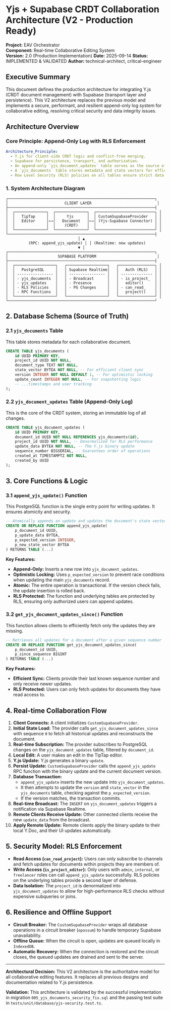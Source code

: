 # Yjs + Supabase CRDT Collaboration Architecture (V2 - Production Ready)

**Project:** EAV Orchestrator  
**Component:** Real-time Collaborative Editing System  
**Version:** 2.0 (Production Implementation)
**Date:** 2025-09-14
**Status:** IMPLEMENTED & VALIDATED
**Author:** technical-architect, critical-engineer

## Executive Summary

This document defines the production architecture for integrating Y.js (CRDT document management) with Supabase (transport layer and persistence). This V2 architecture replaces the previous model and implements a secure, performant, and resilient append-only log system for collaborative editing, resolving critical security and data integrity issues.

## Architecture Overview

### Core Principle: Append-Only Log with RLS Enforcement
```yaml
Architecture_Principle:
  - Y.js for client-side CRDT logic and conflict-free merging.
  - Supabase for persistence, transport, and authorization.
  - An append-only `yjs_document_updates` table serves as the source of truth for all changes.
  - A `yjs_documents` table stores metadata and state vectors for efficient synchronization.
  - Row Level Security (RLS) policies on all tables ensure strict data isolation between projects.
```

### 1. System Architecture Diagram

```
┌─────────────────────────────────────────────────────────────────┐
│                         CLIENT LAYER                             │
├─────────────────────────────────────────────────────────────────┤
│  ┌──────────────┐  ┌──────────────┐  ┌──────────────────────────┐ │
│  │   TipTap     │  │     Yjs      │  │ CustomSupabaseProvider   │ │
│  │   Editor     │←→│   Document   │←→│ (Yjs-Supabase Connector) │ │
│  │              │  │    (CRDT)    │  │                          │ │
│  └──────────────┘  └──────────────┘  └──────────────────────────┘ │
└─────────────────────────────────────────────────────────────────┤
                                │ ▲
          (RPC: append_yjs_update) │ │ (Realtime: new updates)
                                ▼ │
┌─────────────────────────────────────────────────────────────────┐
│                      SUPABASE PLATFORM                           │
├─────────────────────────────────────────────────────────────────┤
│  ┌──────────────────┐   ┌──────────────────┐   ┌────────────────┐ │
│  │   PostgreSQL     │   │ Supabase Realtime│   │   Auth (RLS)   │ │
│  │ ---------------- │   │ ---------------- │   │ -------------- │ │
│  │ - yjs_documents  │   │ - Broadcast      │   │ - is_project_  │ │
│  │ - yjs_updates    │   │ - Presence       │   │   editor()     │ │
│  │ - RLS Policies   │   │ - PG Changes     │   │ - can_read_    │ │
│  │ - RPC Functions  │   │                  │   │   project()    │ │
│  └──────────────────┘   └──────────────────┘   └────────────────┘ │
└─────────────────────────────────────────────────────────────────┘
```

## 2. Database Schema (Source of Truth)

### 2.1 `yjs_documents` Table
This table stores metadata for each collaborative document.
```sql
CREATE TABLE yjs_documents (
    id UUID PRIMARY KEY,
    project_id UUID NOT NULL,
    document_type TEXT NOT NULL,
    state_vector BYTEA NOT NULL, -- For efficient client sync
    version INTEGER NOT NULL DEFAULT 1, -- For optimistic locking
    update_count INTEGER NOT NULL, -- For snapshotting logic
    -- ...timestamps and user tracking
);
```

### 2.2 `yjs_document_updates` Table (Append-Only Log)
This is the core of the CRDT system, storing an immutable log of all changes.
```sql
CREATE TABLE yjs_document_updates (
    id UUID PRIMARY KEY,
    document_id UUID NOT NULL REFERENCES yjs_documents(id),
    project_id UUID NOT NULL, -- Denormalized for RLS performance
    update_data BYTEA NOT NULL, -- The Y.js binary update
    sequence_number BIGSERIAL, -- Guarantees order of operations
    created_at TIMESTAMPTZ NOT NULL,
    created_by UUID
);
```

## 3. Core Functions & Logic

### 3.1 `append_yjs_update()` Function
This PostgreSQL function is the single entry point for writing updates. It ensures atomicity and security.
```sql
-- Atomically appends an update and updates the document's state vector
CREATE OR REPLACE FUNCTION append_yjs_update(
    p_document_id UUID,
    p_update_data BYTEA,
    p_expected_version INTEGER,
    p_new_state_vector BYTEA
) RETURNS TABLE (...)
```
**Key Features:**
- **Append-Only:** Inserts a new row into `yjs_document_updates`.
- **Optimistic Locking:** Uses `p_expected_version` to prevent race conditions when updating the main `yjs_documents` record.
- **Atomic:** The entire operation is transactional. If the version check fails, the update insertion is rolled back.
- **RLS Protected:** The function and underlying tables are protected by RLS, ensuring only authorized users can append updates.

### 3.2 `get_yjs_document_updates_since()` Function
This function allows clients to efficiently fetch only the updates they are missing.
```sql
-- Retrieves all updates for a document after a given sequence number
CREATE OR REPLACE FUNCTION get_yjs_document_updates_since(
    p_document_id UUID,
    p_since_sequence BIGINT
) RETURNS TABLE (...)
```
**Key Features:**
- **Efficient Sync:** Clients provide their last known sequence number and only receive newer updates.
- **RLS Protected:** Users can only fetch updates for documents they have read access to.

## 4. Real-time Collaboration Flow

1.  **Client Connects:** A client initializes `CustomSupabaseProvider`.
2.  **Initial State Load:** The provider calls `get_yjs_document_updates_since` with sequence `0` to fetch all historical updates and reconstructs the document.
3.  **Real-time Subscription:** The provider subscribes to PostgreSQL changes on the `yjs_document_updates` table, filtered by `document_id`.
4.  **Local Edit:** A user makes an edit in the TipTap editor.
5.  **Y.js Update:** Y.js generates a binary `update`.
6.  **Persist Update:** `CustomSupabaseProvider` calls the `append_yjs_update` RPC function with the binary update and the current document version.
7.  **Database Transaction:**
    - `append_yjs_update` inserts the new update into `yjs_document_updates`.
    - It then attempts to update the `version` and `state_vector` in the `yjs_documents` table, checking against the `p_expected_version`.
    - If the version matches, the transaction commits.
8.  **Real-time Broadcast:** The `INSERT` on `yjs_document_updates` triggers a notification via Supabase Realtime.
9.  **Remote Clients Receive Update:** Other connected clients receive the new `update_data` from the broadcast.
10. **Apply Remote Update:** Remote clients apply the binary update to their local Y.Doc, and their UI updates automatically.

## 5. Security Model: RLS Enforcement

- **Read Access (`can_read_project`):** Users can only subscribe to channels and fetch updates for documents within projects they are members of.
- **Write Access (`is_project_editor`):** Only users with `admin`, `internal`, or `freelancer` roles can call `append_yjs_update` successfully. RLS policies on the underlying tables provide a second layer of defense.
- **Data Isolation:** The `project_id` is denormalized into `yjs_document_updates` to allow for high-performance RLS checks without expensive subqueries or joins.

## 6. Resilience and Offline Support

- **Circuit Breaker:** The `CustomSupabaseProvider` wraps all database operations in a circuit breaker (`opossum`) to handle temporary Supabase unavailability.
- **Offline Queue:** When the circuit is open, updates are queued locally in `IndexedDB`.
- **Automatic Recovery:** When the connection is restored and the circuit closes, the queued updates are drained and sent to the server.

---
**Architectural Decision:** This V2 architecture is the authoritative model for all collaborative editing features. It replaces all previous designs and documentation related to Y.js persistence.

**Validation:** This architecture is validated by the successful implementation in migration `005_yjs_documents_security_fix.sql` and the passing test suite in `tests/unit/database/yjs-security.test.ts`.